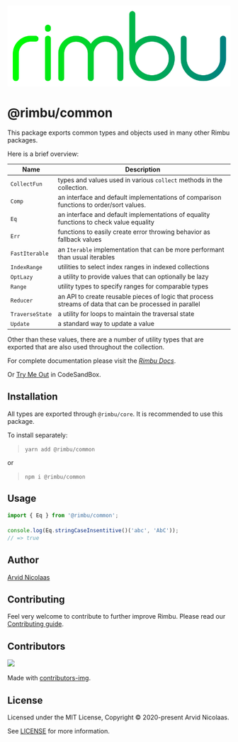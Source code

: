 <p align="center">
    <img src="../../assets/rimbu_logo.svg" />
</p>

# @rimbu/common

This package exports common types and objects used in many other Rimbu packages.

Here is a brief overview:

| Name            | Description                                                                                              |
| --------------- | -------------------------------------------------------------------------------------------------------- |
| `CollectFun`    | types and values used in various `collect` methods in the collection.                                    |
| `Comp`          | an interface and default implementations of comparison functions to order/sort values.                   |
| `Eq`            | an interface and default implementations of equality functions to check value equality                   |
| `Err`           | functions to easily create error throwing behavior as fallback values                                    |
| `FastIterable`  | an `Iterable` implementation that can be more performant than usual iterables                            |
| `IndexRange`    | utilities to select index ranges in indexed collections                                                  |
| `OptLazy`       | a utility to provide values that can optionally be lazy                                                  |
| `Range`         | utility types to specify ranges for comparable types                                                     |
| `Reducer`       | an API to create reusable pieces of logic that process streams of data that can be processed in parallel |
| `TraverseState` | a utility for loops to maintain the traversal state                                                      |
| `Update`        | a standard way to update a value                                                                         |

Other than these values, there are a number of utility types that are exported that are also used throughout the collection.

For complete documentation please visit the _[Rimbu Docs](http://rimbu.org)_.

Or [Try Me Out](https://codesandbox.io/s/rimbu-sandbox-d4tbk?previewwindow=console&view=split&editorsize=65&moduleview=1&module=/src/index.ts) in CodeSandBox.

## Installation

All types are exported through `@rimbu/core`. It is recommended to use this package.

To install separately:

> `yarn add @rimbu/common`

or

> `npm i @rimbu/common`

## Usage

```ts
import { Eq } from '@rimbu/common';

console.log(Eq.stringCaseInsentitive()('abc', 'AbC'));
// => true
```

## Author

[Arvid Nicolaas](https://github.com/vitoke)

## Contributing

Feel very welcome to contribute to further improve Rimbu. Please read our [Contributing guide](../../CONTRIBUTING.md).

## Contributors

<img src = "https://contrib.rocks/image?repo=vitoke/iternal"/>

Made with [contributors-img](https://contrib.rocks).

## License

Licensed under the MIT License, Copyright © 2020-present Arvid Nicolaas.

See [LICENSE](./LICENSE) for more information.
